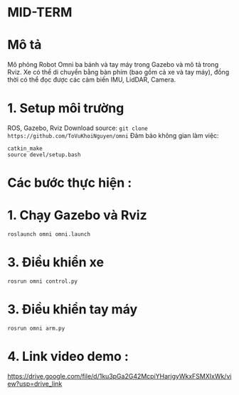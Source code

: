 # MID-TERM 
# Mô tả
Mô phỏng Robot Omni ba bánh và tay máy trong Gazebo và mô tả trong Rviz. Xe có thể di chuyển bằng bàn phím (bao gồm cả xe và tay máy), đồng thời có thể đọc được các cảm biến IMU, LidDAR, Camera.
# 1. Setup môi trường
   ROS, Gazebo, Rviz
   Download source: 
    ```
    git clone https://github.com/ToVuKhoiNguyen/omni
    ```
   Đảm bảo không gian làm việc: 
   ```
   catkin_make
   source devel/setup.bash
   ```
# Các bước thực hiện :
# 1. Chạy Gazebo và Rviz
```
roslaunch omni omni.launch
```
# 3. Điều khiển xe 
```
rosrun omni control.py 
```
# 3. Điều khiển tay máy 
```
rosrun omni arm.py
```
# 4. Link video demo : 
https://drive.google.com/file/d/1ku3pGa2G42McpiYHarjgyWkxFSMXIxWk/view?usp=drive_link
